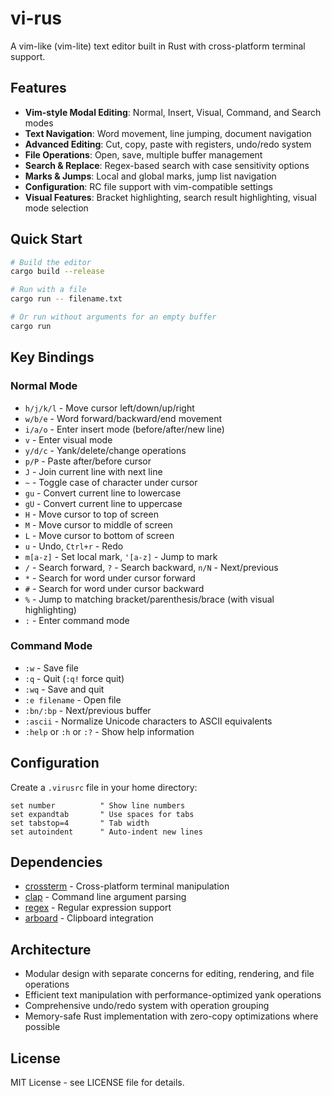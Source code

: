 # vi-rus

A vim-like (vim-lite) text editor built in Rust with cross-platform terminal support.

## Features

- **Vim-style Modal Editing**: Normal, Insert, Visual, Command, and Search modes
- **Text Navigation**: Word movement, line jumping, document navigation
- **Advanced Editing**: Cut, copy, paste with registers, undo/redo system
- **File Operations**: Open, save, multiple buffer management
- **Search & Replace**: Regex-based search with case sensitivity options
- **Marks & Jumps**: Local and global marks, jump list navigation
- **Configuration**: RC file support with vim-compatible settings
- **Visual Features**: Bracket highlighting, search result highlighting, visual mode selection

## Quick Start

```bash
# Build the editor
cargo build --release

# Run with a file
cargo run -- filename.txt

# Or run without arguments for an empty buffer
cargo run
```

## Key Bindings

### Normal Mode
- `h/j/k/l` - Move cursor left/down/up/right
- `w/b/e` - Word forward/backward/end movement
- `i/a/o` - Enter insert mode (before/after/new line)
- `v` - Enter visual mode
- `y/d/c` - Yank/delete/change operations
- `p/P` - Paste after/before cursor
- `J` - Join current line with next line
- `~` - Toggle case of character under cursor
- `gu` - Convert current line to lowercase
- `gU` - Convert current line to uppercase
- `H` - Move cursor to top of screen
- `M` - Move cursor to middle of screen
- `L` - Move cursor to bottom of screen
- `u` - Undo, `Ctrl+r` - Redo
- `m[a-z]` - Set local mark, `'[a-z]` - Jump to mark
- `/` - Search forward, `?` - Search backward, `n/N` - Next/previous
- `*` - Search for word under cursor forward
- `#` - Search for word under cursor backward
- `%` - Jump to matching bracket/parenthesis/brace (with visual highlighting)
- `:` - Enter command mode

### Command Mode
- `:w` - Save file
- `:q` - Quit (`:q!` force quit)
- `:wq` - Save and quit
- `:e filename` - Open file
- `:bn/:bp` - Next/previous buffer
- `:ascii` - Normalize Unicode characters to ASCII equivalents
- `:help` or `:h` or `:?` - Show help information

## Configuration

Create a `.virusrc` file in your home directory:

```
set number          " Show line numbers
set expandtab       " Use spaces for tabs
set tabstop=4       " Tab width
set autoindent      " Auto-indent new lines
```

## Dependencies

- [crossterm](https://crates.io/crates/crossterm) - Cross-platform terminal manipulation
- [clap](https://crates.io/crates/clap) - Command line argument parsing
- [regex](https://crates.io/crates/regex) - Regular expression support
- [arboard](https://crates.io/crates/arboard) - Clipboard integration

## Architecture

- Modular design with separate concerns for editing, rendering, and file operations
- Efficient text manipulation with performance-optimized yank operations
- Comprehensive undo/redo system with operation grouping
- Memory-safe Rust implementation with zero-copy optimizations where possible

## License

MIT License - see LICENSE file for details.